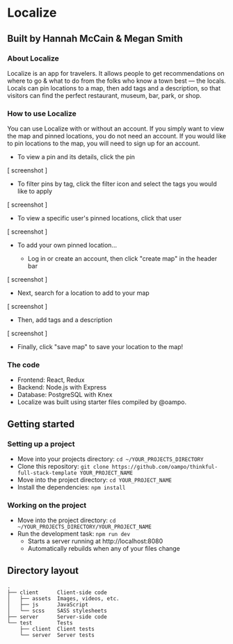# Localize

## Built by Hannah McCain & Megan Smith

### About Localize

Localize is an app for travelers. It allows people to get recommendations on where to go & what to do from the folks who know a town best — the locals. Locals can pin locations to a map, then add tags and a description, so that visitors can find the perfect restaurant, museum, bar, park, or shop.

### How to use Localize

You can use Localize with or without an account. If you simply want to view the map and pinned locations, you do not need an account. If you would like to pin locations to the map, you will need to sign up for an account.

* To view a pin and its details, click the pin

[ screenshot ]

* To filter pins by tag, click the filter icon and select the tags you would like to apply

[ screenshot ]

* To view a specific user's pinned locations, click that user

[ screenshot ]

* To add your own pinned location...

   * Log in or create an account, then click "create map" in the header bar

[ screenshot ]

   * Next, search for a location to add to your map

[ screenshot ]

   * Then, add tags and a description

[ screenshot ]

   * Finally, click "save map" to save your location to the map!

### The code

* Frontend: React, Redux
* Backend: Node.js with Express
* Database: PostgreSQL with Knex
* Localize was built using starter files compiled by @oampo.

## Getting started

### Setting up a project

* Move into your projects directory: `cd ~/YOUR_PROJECTS_DIRECTORY`
* Clone this repository: `git clone https://github.com/oampo/thinkful-full-stack-template YOUR_PROJECT_NAME`
* Move into the project directory: `cd YOUR_PROJECT_NAME`
* Install the dependencies: `npm install`

### Working on the project

* Move into the project directory: `cd ~/YOUR_PROJECTS_DIRECTORY/YOUR_PROJECT_NAME`
* Run the development task: `npm run dev`
    * Starts a server running at http://localhost:8080
    * Automatically rebuilds when any of your files change

## Directory layout

```
.
├── client      Client-side code
│   ├── assets  Images, videos, etc.
│   ├── js      JavaScript
│   └── scss    SASS stylesheets
├── server      Server-side code
└── test        Tests
    ├── client  Client tests
    └── server  Server tests
```
